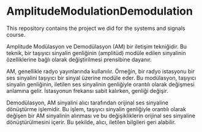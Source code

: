 # AmplitudeModulationDemodulation
This repository contains the project we did for the systems and signals course. 

Amplitude Modülasyon ve Demodülasyon (AM) bir iletişim tekniğidir. Bu teknik, bir taşıyıcı sinyalin genliğinin (amplitüd) modüle edilen sinyalinin özelliklerine bağlı olarak değiştirilmesi prensibine dayanır.

AM, genellikle radyo yayınlarında kullanılır. Örneğin, bir radyo istasyonu bir ses sinyalini taşıyıcı bir sinyal üzerine modüle eder. Bu modülasyon, taşıyıcı sinyalin genliğinin, iletilen ses sinyalinin genliğiyle orantılı olarak değişmesi anlamına gelir. İstasyonun frekansı sabit kalırken, genliği değişir.

Demodülasyon, AM sinyalini alıcı tarafından orijinal ses sinyaline dönüştürme işlemidir. Bu işlem, taşıyıcı sinyalin genliğiyle orantılı olarak değişen bir AM sinyalinin alınması ve bu değişikliklerin orijinal ses sinyaline dönüştürülmesini içerir. Bu şekilde, alıcı, iletilen bilgileri geri alabilir.




 
